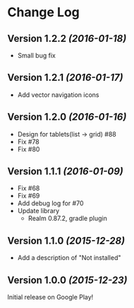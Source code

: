 Change Log
==========

Version 1.2.2 *(2016-01-18)*
----------------------------

* Small bug fix

Version 1.2.1 *(2016-01-17)*
----------------------------

* Add vector navigation icons

Version 1.2.0 *(2016-01-16)*
----------------------------

* Design for tablets(list -> grid) #88
* Fix #78
* Fix #80

Version 1.1.1 *(2016-01-09)*
----------------------------

* Fix #68
* Fix #69
* Add debug log for #70
* Update library
    * Realm
    0.87.2, gradle plugin

Version 1.1.0 *(2015-12-28)*
----------------------------

* Add a description of "Not installed"


Version 1.0.0 *(2015-12-23)*
----------------------------

Initial release on Google Play!

